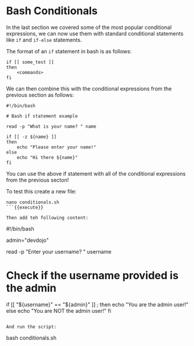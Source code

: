 # Bash Conditionals

In the last section we covered some of the most popular conditional expressions, we can now use them with standard conditional statements like `if` and `if-else` statements.

The format of an `if` statement in bash is as follows:

```
if [[ some_test ]]
then
    <commands>
fi
```

We can then combine this with the conditional expressions from the previous section as follows:

```
#!/bin/bash

# Bash if statement example

read -p "What is your name? " name

if [[ -z ${name} ]]
then
    echo "Please enter your name!"
else
    echo "Hi there ${name}"
fi
```

You can use the above if statement with all of the conditional expressions from the previous secton!

To test this create a new file:

```
nano conditionals.sh
```{{execute}}

Then add teh following content:

```
#!/bin/bash

admin="devdojo"

read -p "Enter your username? " username

# Check if the username provided is the admin

if [[ "${username}" == "${admin}" ]] ; then
    echo "You are the admin user!"
else
    echo "You are NOT the admin user!"
fi
```

And run the script:

```
bash conditionals.sh
```{{execute}}